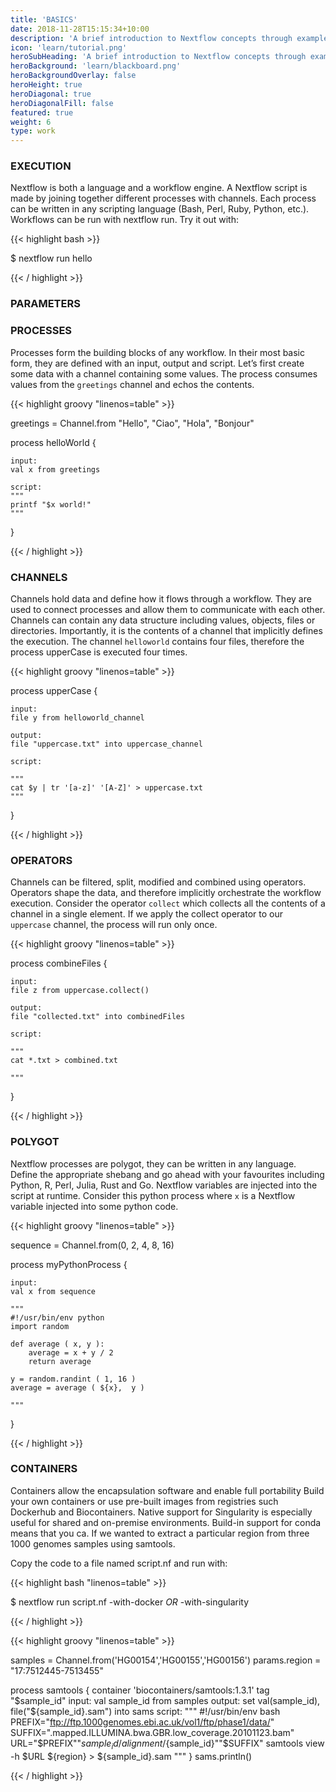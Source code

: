 ```yaml
---
title: 'BASICS'
date: 2018-11-28T15:15:34+10:00
description: 'A brief introduction to Nextflow concepts through examples'
icon: 'learn/tutorial.png'
heroSubHeading: 'A brief introduction to Nextflow concepts through examples'
heroBackground: 'learn/blackboard.png'
heroBackgroundOverlay: false
heroHeight: true
heroDiagonal: true
heroDiagonalFill: false
featured: true
weight: 6
type: work
---
```


### EXECUTION
Nextflow is both a language and a workflow engine. A Nextflow script is made by joining together different processes with channels. Each process can be written in any scripting language (Bash, Perl, Ruby, Python, etc.). Workflows can be run with nextflow run. Try it out with:

{{< highlight bash >}}

$ nextflow run hello

{{< / highlight >}}

### PARAMETERS


### PROCESSES

Processes form the building blocks of any workflow. In their most basic form, they are defined with an input, output and script. Let’s first create some data with a channel containing some values. The process consumes values from the `greetings` channel and echos the contents.

{{< highlight groovy "linenos=table" >}}

greetings = Channel.from "Hello", "Ciao", "Hola", "Bonjour"

process helloWorld {

    input:
    val x from greetings
    
    script:
    """
    printf "$x world!"
    """
}

{{< / highlight >}}

### CHANNELS

Channels hold data and define how it flows through a workflow. They are used to connect processes and allow them to communicate with each other. Channels can contain any data structure including values, objects, files or directories. Importantly, it is the contents of a channel that implicitly defines the execution. The channel `helloworld` contains four files, therefore the process upperCase is executed four times.


{{< highlight groovy "linenos=table" >}}

process upperCase {

    input:
    file y from helloworld_channel

    output:
    file "uppercase.txt" into uppercase_channel 

    script:

    """
    cat $y | tr '[a-z]' '[A-Z]' > uppercase.txt
    """
}

{{< / highlight >}}


### OPERATORS

Channels can be filtered, split, modified and combined using operators. Operators shape the data, and therefore implicitly orchestrate the workflow execution. Consider the operator `collect` which collects all the contents of a channel in a single element. If we apply the collect operator to our `uppercase` channel, the process will run only once.

{{< highlight groovy "linenos=table" >}}

process combineFiles {

    input:
    file z from uppercase.collect()

    output:
    file "collected.txt" into combinedFiles

    script:

    """
    cat *.txt > combined.txt

    """
}

{{< / highlight >}}


### POLYGOT

Nextflow processes are polygot, they can be written in any language. Define the appropriate shebang and go ahead with your favourites including Python, R, Perl, Julia, Rust and Go. Nextflow variables are injected into the script at runtime. Consider this python process where `x` is a Nextflow variable injected into some python code.

{{< highlight groovy "linenos=table" >}}

sequence = Channel.from(0, 2, 4, 8, 16)
  
process myPythonProcess {

    input:
    val x from sequence

    """
    #!/usr/bin/env python
    import random

    def average ( x, y ):
        average = x + y / 2
        return average

    y = random.randint ( 1, 16 ) 
    average = average ( ${x},  y )

    """
}

{{< / highlight >}}


### CONTAINERS
Containers allow the encapsulation software and enable full portability Build your own containers or use pre-built images from registries such Dockerhub and Biocontainers. Native support for Singularity is especially useful for shared and on-premise environments. Build-in support for conda means that you ca. If we wanted to extract a particular region from three 1000 genomes samples using samtools.

Copy the code to a file named script.nf and run with:

{{< highlight bash "linenos=table" >}}

$ nextflow run script.nf -with-docker *OR* -with-singularity 

{{< / highlight >}}


{{< highlight groovy "linenos=table" >}}

samples = Channel.from('HG00154','HG00155','HG00156')
params.region = "17:7512445-7513455"

process samtools {
    container 'biocontainers/samtools:1.3.1'
    tag "$sample_id"
    input:
    val sample_id from samples
    output:
    set val(sample_id), file("${sample_id}.sam") into sams
    script:
    """
    #!/usr/bin/env bash
    PREFIX="ftp://ftp.1000genomes.ebi.ac.uk/vol1/ftp/phase1/data/"
    SUFFIX=".mapped.ILLUMINA.bwa.GBR.low_coverage.20101123.bam"
    URL="\$PREFIX""${sample_id}/alignment/${sample_id}""\$SUFFIX"
    samtools view -h \$URL ${region} > ${sample_id}.sam
    """
}
sams.println()

{{< / highlight >}}